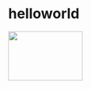 # helloworld
<!DOCTYPE html>
<html>
  <head>

  </head>

<body>
  <a href="https://www.youtube.com/"><img src="https://www.google.com/search?q=youtube+icon&sxsrf=ALeKk0318UVf3FjP_bNksIcYLKHYaiWoew:1616111148276&tbm=isch&source=iu&ictx=1&fir=qKycn29OMsRouM%252C4Ve78l01_Jz6DM%252C_&vet=1&usg=AI4_-kSvI_Ix9n5CFoqGSGqgU174x8OkWQ&sa=X&ved=2ahUKEwi_gaSXg7vvAhV4SjABHY55C28Q9QF6BAgREAE&biw=1280&bih=578&dpr=1.5#imgrc=qKycn29OMsRouM" height="100px" width="150px"></img></a>
</body>
</html>
 

